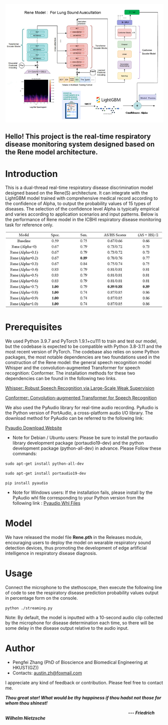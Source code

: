 ![avatar](/image/Rene.png)
## Hello! This project is the real-time respiratory disease monitoring system designed based on the Rene model architecture. ##
# Introduction #
This is a dual-thread real-time respiratory disease discrimination model designed based on the Rene(S) architecture. It can integrate with the LightGBM model trained with comprehensive medical record according to the confidence of Alpha, to output the probability values of 15 types of diseases. The selection of the confidence level Alpha is typically empirical and varies according to application scenarios and input patterns. Below is the performance of Rene model in the ICBHI respiratory disease monitoring task for reference only.


![avatar](/image/ICBHI.jpg)
# Prerequisites #
We used Python 3.9.7 and PyTorch 1.9.1+cu111 to train and test our model, but the codebase is expected to be compatible with Python 3.8-3.11 and the most recent version of PyTorch. The codebase also relies on some Python packages, the most notable dependencies are two foundations used in the construction of the Rene model: the general speech recognition model Whisper and the convolution-augmented Transformer for speech recognition: Conformer. The installation methods for these two dependencies can be found in the following two links.

[Whisper: Robust Speech Recognition via Large-Scale Weak Supervision
](https://github.com/openai/whisper)

[Conformer: Convolution-augmented Transformer for Speech Recognition](https://github.com/sooftware/conformer)

We also used the PyAudio library for real-time audio recording. PyAudio is the Python version of PortAudio, a cross-platform audio I/O library. The download method for PyAudio can be referred to the following link:

[Pyaudio Download Website](https://pypi.org/project/PyAudio/) 



- Note for Debian / Ubuntu users: Please be sure to install the portaudio library development package (portaudio19-dev) and the python development package (python-all-dev) in advance. Please Follow these commands:

`sudo apt-get install python-all-dev`

`sudo apt-get install portaudio19-dev`

`pip install pyaudio`


- Note for Windows users: If the installation fails, please install by the PyAudio whl file corresponding to your Python version from the following link : [Pyaudio Whl Files](https://www.lfd.uci.edu/~gohlke/pythonlibs/#pyaudio)

# Model #

We have released the model file **Rene.pth** in the Releases module, encouraging users to deploy the model on wearable respiratory sound detection devices, thus promoting the development of edge artificial intelligence in respiratory disease diagnosis.

# Usage #
Connect the microphone to the stethoscope, then execute the following line of code to see the respiratory disease prediction probability values output in percentage form on the console.

`python ./streaming.py`

Note: By default, the model is inputted with a 10-second audio clip collected by the microphone for disease determination each time, so there will be some delay in the disease output relative to the audio input.


# Author #

- Pengfei Zhang (PhD of Bioscience and Biomedical Engineering at HKUST(GZ))
- Contacts: austin.zh@foxmail.com

 I appreciate any kind of feedback or contribution. Please feel free to contact me.

***Thou great star! What would be thy happiness if thou hadst not those for whom thou shinest!***

&emsp;&emsp;&emsp;&emsp;&emsp;&emsp;&emsp;&emsp;&emsp;&emsp;&emsp;&emsp;&emsp;&emsp;&emsp;&emsp;&emsp;&emsp;&emsp;&emsp;&emsp;&emsp;&emsp;&emsp;&emsp;&emsp;&emsp;&emsp;***--- Friedrich Wilhelm Nietzsche***



